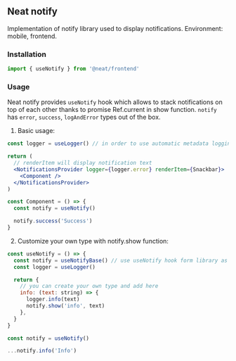 ## Neat notify

Implementation of notify library used to display notifications.
Environment: mobile, frontend.

### Installation

```js
import { useNotify } from '@neat/frontend'
```

### Usage

Neat notify provides `useNotify` hook which allows to stack notifications on top of each other thanks to promise Ref.current in show function.
`notify` has `error`, `success`, `logAndError` types out of the box.

1. Basic usage:

```jsx
const logger = useLogger() // in order to use automatic metadata logging, you must use hook from @neat/frontend to get logger

return (
  // renderItem will display notification text
  <NotificationsProvider logger={logger.error} renderItem={Snackbar}>
    <Component />
  </NotificationsProvider>
)

const Component = () => {
  const notify = useNotify()

  notify.success('Success')
}
```

2. Customize your own type with notify.show function:

```jsx
const useNotify = () => {
  const notify = useNotifyBase() // use useNotify hook form library as base
  const logger = useLogger()

  return {
    // you can create your own type and add here
    info: (text: string) => {
      logger.info(text)
      notify.show('info', text)
    },
  }
}

const notify = useNotify()

...notify.info('Info')
```
